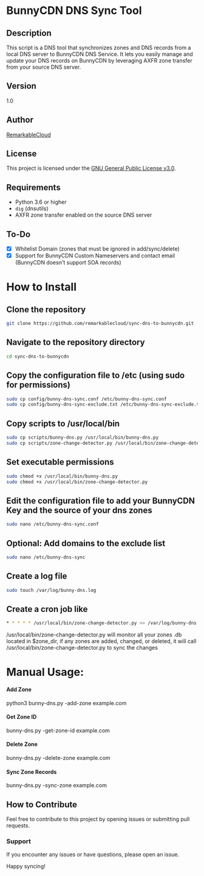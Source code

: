 # BunnyCDN DNS Sync Tool

## Description
This script is a DNS tool that synchronizes zones and DNS records from a local DNS server to BunnyCDN DNS Service. It lets you easily manage and update your DNS records on BunnyCDN by leveraging AXFR zone transfer from your source DNS server.

## Version
1.0

## Author
[RemarkableCloud](https://remarkablecloud.com/)

## License
This project is licensed under the [GNU General Public License v3.0](https://www.gnu.org/licenses/gpl-3.0.html).

## Requirements
- Python 3.6 or higher
- `dig` (dnsutils)
- AXFR zone transfer enabled on the source DNS server

## To-Do
- [X] Whitelist Domain (zones that must be ignored in add/sync/delete)
- [X] Support for BunnyCDN Custom Nameservers and contact email (BunnyCDN doesn't support SOA records)

# How to Install

## Clone the repository
```bash
git clone https://github.com/remarkablecloud/sync-dns-to-bunnycdn.git
```

## Navigate to the repository directory
```bash
cd sync-dns-to-bunnycdn
```
## Copy the configuration file to /etc (using sudo for permissions)
```bash
sudo cp config/bunny-dns-sync.conf /etc/bunny-dns-sync.conf
sudo cp config/bunny-dns-sync-exclude.txt /etc/bunny-dns-sync-exclude.txt
```

## Copy scripts to /usr/local/bin

```bash
sudo cp scripts/bunny-dns.py /usr/local/bin/bunny-dns.py
sudo cp scripts/zone-change-detector.py /usr/local/bin/zone-change-detector.py
```

## Set executable permissions

```bash
sudo chmod +x /usr/local/bin/bunny-dns.py
sudo chmod +x /usr/local/bin/zone-change-detector.py
```
## Edit the configuration file to add your BunnyCDN Key and the source of your dns zones
 ```bash
sudo nano /etc/bunny-dns-sync.conf
```
## Optional: Add domains to the exclude list
 ```bash
sudo nano /etc/bunny-dns-sync
```
## Create a log file
 ```bash
sudo touch /var/log/bunny-dns.log
```
## Create a cron job like
 ```bash
* * * * * /usr/local/bin/zone-change-detector.py >> /var/log/bunny-dns.log
```

/usr/local/bin/zone-change-detector.py will monitor all your zones .db located in $zone_dir, if any zones are added, changed, or deleted, it will call /usr/local/bin/zone-change-detector.py to sync the changes


# Manual Usage:

#### Add Zone
python3 bunny-dns.py -add-zone example.com

#### Get Zone ID
 bunny-dns.py -get-zone-id example.com

#### Delete Zone
bunny-dns.py -delete-zone example.com

#### Sync Zone Records
bunny-dns.py -sync-zone example.com

## How to Contribute

Feel free to contribute to this project by opening issues or submitting pull requests.
### Support
If you encounter any issues or have questions, please open an issue.

Happy syncing!
